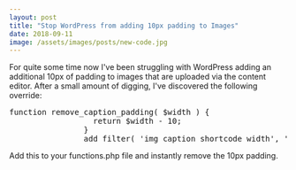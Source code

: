 ```yaml
---
layout: post
title: "Stop WordPress from adding 10px padding to Images"
date: 2018-09-11
image: /assets/images/posts/new-code.jpg
---
```

For quite some time now I've been struggling with WordPress adding an additional 10px of padding to images that are uploaded via the content editor. After a small amount of digging, I've discovered the following override:

<pre>function remove_caption_padding( $width ) {
                  return $width - 10;
                }
                add_filter( 'img_caption_shortcode_width', 'remove_caption_padding' );</pre>

Add this to your functions.php file and instantly remove the 10px padding.